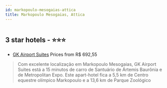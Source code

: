 ```yaml
---
id: markopoulo-mesogaias-attica
title: Markopoulo Mesogaias, Attica
---
```


<center><img src="https://i.travelapi.com/hotels/36000000/35090000/35081300/35081223/8d9ef2b0_z.jpg" alt="" /></center>


##  3 star hotels - ⭐️⭐️⭐️

-    [GK Airport Suites](https://www.hurb.com/br/aud/https://www.hurb.com/br/hotels/markopoulo-mesogaias/gk-airport-suites-HT-TUVF?cmp=18055) Prices from R$ 692,55
   > Com excelente localização em Markopoulo Mesogaias, GK Airport Suites está a 15 minutos de carro de Santuário de Ártemis Baurônia e de Metropolitan Expo.  Este apart-hotel fica a 5,5 km de Centro equestre olímpico Markopoulo e a 13,6 km de Parque Zoológico
